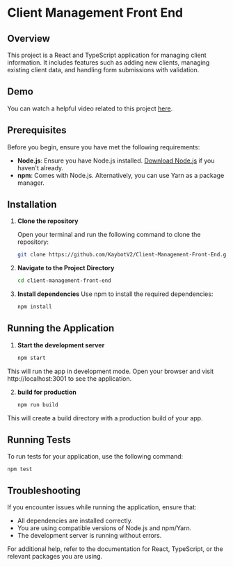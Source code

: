# Client Management Front End

## Overview

This project is a React and TypeScript application for managing client information. It includes features such as adding new clients, managing existing client data, and handling form submissions with validation.

## Demo
You can watch a helpful video related to this project [here](https://youtu.be/QdkhyHs1ogk).

## Prerequisites

Before you begin, ensure you have met the following requirements:

- **Node.js**: Ensure you have Node.js installed. [Download Node.js](https://nodejs.org/) if you haven't already.
- **npm**: Comes with Node.js. Alternatively, you can use Yarn as a package manager.

## Installation

1. **Clone the repository**

   Open your terminal and run the following command to clone the repository:

   ```bash
   git clone https://github.com/KaybotV2/Client-Management-Front-End.git

2. **Navigate to the Project Directory**

    ```bash
    cd client-management-front-end
3. **Install dependencies**
    Use npm to install the required dependencies:
    ```bash
    npm install

## Running the Application

1. **Start the development server**
    ```bash
    npm start

This will run the app in development mode. Open your browser and visit http://localhost:3001 to see the application.

2. **build for production**
    ```bash
    npm run build

This will create a build directory with a production build of your app.

## Running Tests
To run tests for your application, use the following command:
    
    npm test

## Troubleshooting

If you encounter issues while running the application, ensure that:

- All dependencies are installed correctly.
- You are using compatible versions of Node.js and npm/Yarn.
- The development server is running without errors.

For additional help, refer to the documentation for React, TypeScript, or the relevant packages you are using.

